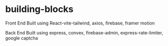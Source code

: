# building-blocks

Front End
Built using React-vite-tailwind, axios, firebase, framer motion

Back End
Built using express, convex, firebase-admin, express-rate-limiter, google captcha
